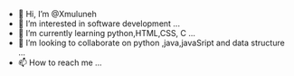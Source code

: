 - 👋 Hi, I’m @Xmuluneh
- 👀 I’m interested in software development ...
- 🌱 I’m currently learning python,HTML,CSS, C ...
- 💞️ I’m looking to collaborate on python ,java,javaSript and data structure ...
- 📫 How to reach me ...

<!---
Xmuluneh/Xmuluneh is a ✨ special ✨ repository because its `README.md` (this file) appears on your GitHub profile.
You can click the Preview link to take a look at your changes.
--->

